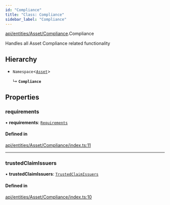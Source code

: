 ```yaml
---
id: "Compliance"
title: "Class: Compliance"
sidebar_label: "Compliance"
---
```


[api/entities/Asset/Compliance](../../../../../modules/API/Entities/Asset/Compliance/Compliance.md).Compliance

Handles all Asset Compliance related functionality

## Hierarchy

- `Namespace`<[`Asset`](../Asset.md)\>

  ↳ **`Compliance`**

## Properties

### requirements

• **requirements**: [`Requirements`](Requirements/Requirements.md)

#### Defined in

[api/entities/Asset/Compliance/index.ts:11](https://github.com/F-OBrien/polymesh-sdk/blob/012f1745/src/api/entities/Asset/Compliance/index.ts#L11)

___

### trustedClaimIssuers

• **trustedClaimIssuers**: [`TrustedClaimIssuers`](TrustedClaimIssuers/TrustedClaimIssuers.md)

#### Defined in

[api/entities/Asset/Compliance/index.ts:10](https://github.com/F-OBrien/polymesh-sdk/blob/012f1745/src/api/entities/Asset/Compliance/index.ts#L10)
